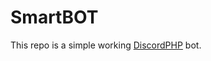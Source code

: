 # SmartBOT

This repo is a simple working [DiscordPHP] bot.

[DiscordPHP]: https://github.com/teamreflex/DiscordPHP
